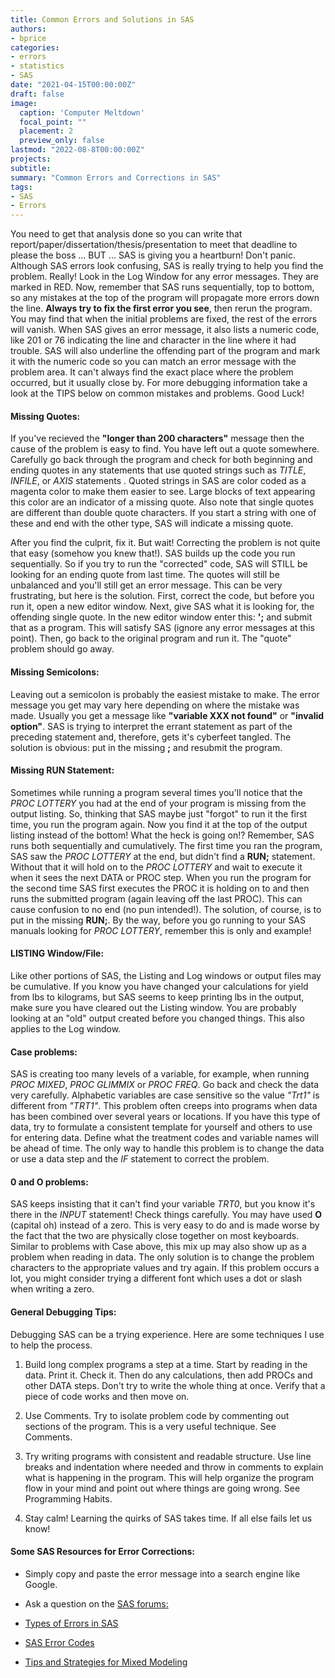 ```yaml
---
title: Common Errors and Solutions in SAS
authors:
- bprice
categories:
- errors
- statistics
- SAS
date: "2021-04-15T00:00:00Z"
draft: false
image:
  caption: 'Computer Meltdown'
  focal_point: ""
  placement: 2
  preview_only: false
lastmod: "2022-08-8T00:00:00Z"
projects:
subtitle: 
summary: "Common Errors and Corrections in SAS"
tags:
- SAS
- Errors
---
```


You need to get that analysis done so you can write that report/paper/dissertation/thesis/presentation to meet that deadline to please the boss ... BUT ... SAS is giving you a heartburn! Don't panic. Although SAS errors look confusing, SAS is really trying to help you find the problem. Really! Look in the Log Window for any error messages. They are marked in RED. Now, remember that SAS runs sequentially, top to bottom, so any mistakes at the top of the program will propagate more errors down the line. **Always try to fix the first error you see**, then rerun the program. You may find that when the initial problems are fixed, the rest of the errors will vanish. When SAS gives an error message, it also lists a numeric code, like 201 or 76 indicating the line and character in the line where it had trouble. SAS will also underline the offending part of the program and mark it with the numeric code so you can match an error message with the problem area. It can't always find the exact place where the problem occurred, but it usually close by. For more debugging information take a look at the TIPS below on common mistakes and problems. Good Luck!

#### Missing Quotes:

If you've recieved the **"longer than 200 characters"** message then the cause of the problem is easy to find. You have left out a quote somewhere. Carefully go back through the program and check for both beginning and ending quotes in any statements that use quoted strings such as *TITLE*, *INFILE*, or *AXIS* statements . Quoted strings in SAS are color coded as a magenta color to make them easier to see. Large blocks of text appearing this color are an indicator of a missing quote. Also note that single quotes are different than double quote characters. If you start a string with one of these and end with the other type, SAS will indicate a missing quote.

After you find the culprit, fix it. But wait! Correcting the problem is not quite that easy (somehow you knew that!). SAS builds up the code you run sequentially. So if you try to run the "corrected" code, SAS will STILL be looking for an ending quote from last time. The quotes will still be unbalanced and you'll still get an error message. This can be very frustrating, but here is the solution. First, correct the code, but before you run it, open a new editor window. Next, give SAS what it is looking for, the offending single quote. In the new editor window enter this: **';** and submit that as a program. This will satisfy SAS (ignore any error messages at this point). Then, go back to the original program and run it. The "quote" problem should go away.

#### Missing Semicolons:

Leaving out a semicolon is probably the easiest mistake to make. The error message you get may vary here depending on where the mistake was made. Usually you get a message like **"variable XXX not found"** or **"invalid option"**. SAS is trying to interpret the errant statement as part of the preceding statement and, therefore, gets it's cyberfeet tangled. The solution is obvious: put in the missing **;** and resubmit the program.

#### Missing RUN Statement:

Sometimes while running a program several times you'll notice that the *PROC LOTTERY* you had at the end of your program is missing from the output listing. So, thinking that SAS maybe just "forgot" to run it the first time, you run the program again. Now you find it at the top of the output listing instead of the bottom! What the heck is going on!? Remember, SAS runs both sequentially and cumulatively. The first time you ran the program, SAS saw the *PROC LOTTERY* at the end, but didn't find a **RUN;** statement. Without that it will hold on to the *PROC LOTTERY* and wait to execute it when it sees the next DATA or PROC step. When you run the program for the second time SAS first executes the PROC it is holding on to and then runs the submitted program (again leaving off the last PROC). This can cause confusion to no end (no pun intended!). The solution, of course, is to put in the missing **RUN;**. By the way, before you go running to your SAS manuals looking for *PROC LOTTERY*, remember this is only and example!

#### LISTING Window/File:

Like other portions of SAS, the Listing and Log windows or output files may be cumulative. If you know you have changed your calculations for yield from lbs to kilograms, but SAS seems to keep printing lbs in the output, make sure you have cleared out the Listing window. You are probably looking at an "old" output created before you changed things. This also applies to the Log window.

#### Case problems:

SAS is creating too many levels of a variable, for example, when running *PROC MIXED*, *PROC GLIMMIX* or *PROC FREQ*. Go back and check the data very carefully. Alphabetic variables are case sensitive so the value *"Trt1"* is different from *"TRT1"*. This problem often creeps into programs when data has been combined over several years or locations. If you have this type of data, try to formulate a consistent template for yourself and others to use for entering data. Define what the treatment codes and variable names will be ahead of time. The only way to handle this problem is to change the data or use a data step and the *IF* statement to correct the problem.

#### 0 and O problems:

SAS keeps insisting that it can't find your variable *TRT0*, but you know it's there in the *INPUT* statement! Check things carefully. You may have used **O** (capital oh) instead of a zero. This is very easy to do and is made worse by the fact that the two are physically close together on most keyboards. Similar to problems with Case above, this mix up may also show up as a problem when reading in data. The only solution is to change the problem characters to the appropriate values and try again. If this problem occurs a lot, you might consider trying a different font which uses a dot or slash when writing a zero.

#### General Debugging Tips:

Debugging SAS can be a trying experience. Here are some techniques I use to help the process.

1.  Build long complex programs a step at a time. Start by reading in the data. Print it. Check it. Then do any calculations, then add PROCs and other DATA steps. Don't try to write the whole thing at once. Verify that a piece of code works and then move on.

2.  Use Comments. Try to isolate problem code by commenting out sections of the program. This is a very useful technique. See Comments.

3.  Try writing programs with consistent and readable structure. Use line breaks and indentation where needed and throw in comments to explain what is happening in the program. This will help organize the program flow in your mind and point out where things are going wrong. See Programming Habits.

4.  Stay calm! Learning the quirks of SAS takes time. If all else fails let us know!

#### Some SAS Resources for Error Corrections:

-   Simply copy and paste the error message into a search engine like Google.

-   Ask a question on the [SAS forums:](https://communities.sas.com/)

-   [Types of Errors in SAS](https://documentation.sas.com/doc/en/pgmsascdc/9.4_3.5/lrcon/n1g8q3l1j2z1hjn1gj1hln0ci5gn.htm)

-   [SAS Error Codes](https://support.google.com/sas/table/9719896?hl=en)

-   [Tips and Strategies for Mixed Modeling](http://support.sas.com/resources/papers/proceedings12/332-2012.pdf)
